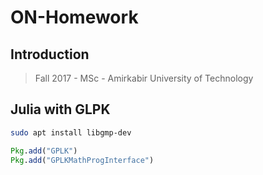 # ON-Homework
## Introduction
> Fall 2017 - MSc - Amirkabir University of Technology

## Julia with GLPK
```sh
sudo apt install libgmp-dev
```

```julia
Pkg.add("GPLK")
Pkg.add("GPLKMathProgInterface")
```
